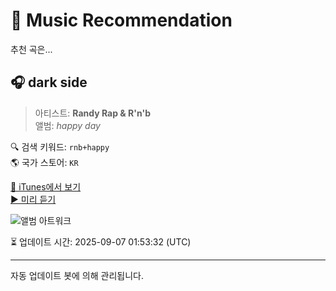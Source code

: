 
# 🎵 Music Recommendation

추천 곡은...

## 🎧 dark side  
> 아티스트: **Randy Rap & R'n'b**  
> 앨범: _happy day_  

🔍 검색 키워드: `rnb+happy`  
🌎 국가 스토어: `KR`

[🔗 iTunes에서 보기](https://music.apple.com/kr/album/dark-side/1808812330?i=1808813369&uo=4)  
[▶️ 미리 듣기](https://audio-ssl.itunes.apple.com/itunes-assets/AudioPreview211/v4/56/ab/c3/56abc3ba-271e-0a4e-32d6-04b3547ad151/mzaf_10867397040548272101.plus.aac.p.m4a)

![앨범 아트워크](https://is1-ssl.mzstatic.com/image/thumb/Music221/v4/44/dc/f1/44dcf1bc-214c-0c9e-4ad5-05bb959806a4/199350234293.jpg/100x100bb.jpg)

⏳ 업데이트 시간: 2025-09-07 01:53:32 (UTC)

---
자동 업데이트 봇에 의해 관리됩니다.
